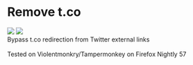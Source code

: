 # Remove t.co
[![](https://img.shields.io/badge/Install-%F0%9F%90%92-blue.svg)](https://raw.githubusercontent.com/kkren/remove_t.co/master/removetco.user.js "Please confirm that you have scripts manager installed and enabled first")  [![](https://img.shields.io/badge/🌎-English-red.svg)](https://github.com/kkren/remove_t.co)
<br>Bypass t.co redirection from Twitter external links  
<br>Tested on Violentmonkry/Tampermonkey on Firefox Nightly 57
